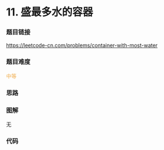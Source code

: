 # 11. 盛最多水的容器

### 题目链接

https://leetcode-cn.com/problems/container-with-most-water

### 题目难度

<font color=#F0AD4E>中等</font>

### 思路



### 图解

无

### 代码

```python
```
